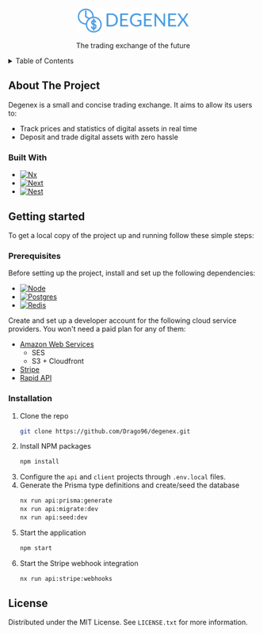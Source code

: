 <div align="center">
  <img src="images/logo.png" alt="Logo" height="50">
  <p>The trading exchange of the future</p>
</div>

<details>
  <summary>Table of Contents</summary>
  <ol>
    <li>
      <a href="#about-the-project">About The Project</a>
      <ul>
        <li><a href="#built-with">Built With</a></li>
      </ul>
    </li>
    <li>
      <a href="#getting-started">Getting Started</a>
      <ul>
        <li><a href="#prerequisites">Prerequisites</a></li>
        <li><a href="#installation">Installation</a></li>
      </ul>
    </li>
    <li>
      <a href="#license">License</a>
    </li>
  </ol>
</details>

## About The Project

Degenex is a small and concise trading exchange. It aims to allow its users to:

* Track prices and statistics of digital assets in real time
* Deposit and trade digital assets with zero hassle

### Built With

* [![Nx][Nx]][Nx-url]
* [![Next][Next.js]][Next-url]
* [![Nest][Nest.js]][Nest-url]

## Getting started

To get a local copy of the project up and running follow these simple  steps:

### Prerequisites

Before setting up the project, install and set up the following dependencies:

* [![Node][NodeJS]][NodeJS-url]
* [![Postgres][Postgres]][Postgres-url]
* [![Redis][Redis]][Redis-url]

Create and set up a developer account for the following cloud service providers. You won't need a paid plan for any of them:
* [Amazon Web Services](https://aws.amazon.com/)
  * SES
  * S3 + Cloudfront
* [Stripe](https://stripe.com)
* [Rapid API](https://rapidapi.com/hub)


### Installation

1. Clone the repo
   ```sh
   git clone https://github.com/Drago96/degenex.git
   ```
2. Install NPM packages
   ```sh
   npm install
   ```
3. Configure the `api` and `client` projects through `.env.local` files.
4. Generate the Prisma type definitions and create/seed the database
    ```sh
    nx run api:prisma:generate
    nx run api:migrate:dev
    nx run api:seed:dev
    ```
5. Start the application
    ```sh
    npm start
    ```
6. Start the Stripe webhook integration
    ```sh
    nx run api:stripe:webhooks
    ```

## License

Distributed under the MIT License. See `LICENSE.txt` for more information.

[Nx]: https://img.shields.io/badge/nx-143055?style=for-the-badge&logo=nx&logoColor=white
[Nx-url]: https://nx.dev
[Next.js]: https://img.shields.io/badge/next.js-000000?style=for-the-badge&logo=nextdotjs&logoColor=white
[Next-url]: https://nextjs.org/
[Nest.js]: https://img.shields.io/badge/nestjs-%23E0234E.svg?style=for-the-badge&logo=nestjs&logoColor=white
[Nest-url]: https://nestjs.com

[NodeJS]: https://img.shields.io/badge/node.js-6DA55F?style=for-the-badge&logo=node.js&logoColor=white
[NodeJS-url]: https://nodejs.org/en/download
[Postgres]: https://img.shields.io/badge/postgres-%23316192.svg?style=for-the-badge&logo=postgresql&logoColor=white
[Postgres-url]: https://www.postgresql.org/download/
[Redis]: https://img.shields.io/badge/redis-%23DD0031.svg?style=for-the-badge&logo=redis&logoColor=white
[Redis-url]: https://redis.io/download/